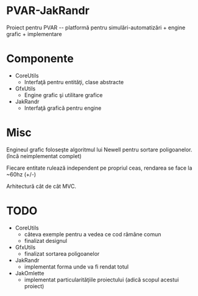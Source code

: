 PVAR-JakRandr
=============

Proiect pentru PVAR -- platformă pentru simulări-automatizări + engine grafic + implementare

Componente
==========

* CoreUtils
    - Interfaţă pentru entităţi, clase abstracte
* GfxUtils
    - Engine grafic şi utilitare grafice
* JakRandr
    - Interfaţă grafică pentru engine

Misc
====

Engineul grafic foloseşte algoritmul lui Newell pentru sortare poligoanelor. (încă neimplementat complet)

Fiecare entitate rulează independent pe propriul ceas, rendarea se face la ~60hz (+/-)

Arhitectură cât de cât MVC.

TODO
====

* CoreUtils
    - câteva exemple pentru a vedea ce cod rămâne comun
    - finalizat designul
* GfxUtils
    - finalizat sortarea poligoanelor
* JakRandr
    - implementat forma unde va fi rendat totul
* JakOmlette
    - implementat particularităţiile proiectului (adică scopul acestui proiect)
